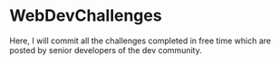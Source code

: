 # WebDevChallenges

Here, I will commit all the challenges completed in free time
which are posted by senior developers of the dev community.
